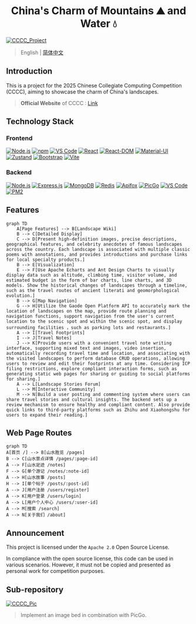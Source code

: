 <h1  align="center">China's Charm of Mountains ⛰️ and Water 💧</h1>

[![CCCC_Project](https://img.shields.io/badge/GitHub-CCCC__Project-181717?style=for-the-badge&logo=github&logoColor=white)](https://github.com/2311719626/CCCC_Project)

> English | [简体中文](/Other/README.zh-CN.md)

## Introduction

This is a project for the 2025 Chinese Collegiate Computing Competition (CCCC), aiming to showcase the charm of China's landscapes.

> **Official Website** of CCCC : [Link](https://jsjds.blcu.edu.cn/index.htm)

## Technology Stack

### Frontend

[![Node.js](https://img.shields.io/badge/node.js-6DA55F?style=for-the-badge&logo=node.js&logoColor=white)](https://nodejs.org/)
[![npm](https://img.shields.io/badge/npm-CB3837?style=for-the-badge&logo=npm&logoColor=white)](https://www.npmjs.com/)
[![VS Code](https://img.shields.io/badge/Visual%20Studio%20Code-0078d7.svg?style=for-the-badge&logo=visual-studio-code&logoColor=white)](https://code.visualstudio.com/)
[![React](https://img.shields.io/badge/react-%2320232a.svg?style=for-the-badge&logo=react&logoColor=%2361DAFB)](https://reactjs.org/)
[![React-DOM](https://img.shields.io/badge/react--dom-61DAFB?style=for-the-badge&logo=react&logoColor=white)](https://reactjs.org/)
[![Material-UI](https://img.shields.io/badge/Material--UI-0081CB?style=for-the-badge&logo=material-ui&logoColor=white)](https://material-ui.com/)
[![Zustand](https://img.shields.io/badge/zustand-000000?style=for-the-badge&logo=zustand&logoColor=white)](https://zustand-demo.pmnd.rs/)
[![Bootstrap](https://img.shields.io/badge/bootstrap-%23563D7C.svg?style=for-the-badge&logo=bootstrap&logoColor=white)](https://getbootstrap.com/)
[![Vite](https://img.shields.io/badge/vite-646CFF?style=for-the-badge&logo=vite&logoColor=white)](https://vitejs.dev/)

### Backend

[![Node.js](https://img.shields.io/badge/node.js-6DA55F?style=for-the-badge&logo=node.js&logoColor=white)](https://nodejs.org/)
[![Express.js](https://img.shields.io/badge/express.js-%23404d59.svg?style=for-the-badge&logo=express&logoColor=%2361DAFB)](https://expressjs.com/)
[![MongoDB](https://img.shields.io/badge/MongoDB-%234ea94b.svg?style=for-the-badge&logo=mongodb&logoColor=white)](https://www.mongodb.com/)
[![Redis](https://img.shields.io/badge/redis-DC382D?style=for-the-badge&logo=redis&logoColor=white)](https://redis.io/)
[![Apifox](https://img.shields.io/badge/Apifox-FF6C37?style=for-the-badge&logo=apifox&logoColor=white)](https://www.apifox.cn/)
[![PicGo](https://img.shields.io/badge/PicGo-2C2E3B?style=for-the-badge&logo=picgo&logoColor=white)](https://github.com/Molunerfinn/PicGo)
[![VS Code](https://img.shields.io/badge/Visual%20Studio%20Code-0078d7.svg?style=for-the-badge&logo=visual-studio-code&logoColor=white)](https://code.visualstudio.com/)
[![PM2](https://img.shields.io/badge/PM2-2B037A?style=for-the-badge&logo=pm2&logoColor=white)](https://pm2.keymetrics.io/)

## Features

```mermaid
graph TD
    A[Page Features] --> B[Landscape Wiki]
    B --> C[Detailed Display]
    C --> D[Present high-definition images, precise descriptions, geographical features, and celebrity anecdotes of famous landscapes across the country. Each landscape is associated with multiple classic poems with annotations, and provides introductions and purchase links for local specialty products.]
    B --> E[Visualization]
    E --> F[Use Apache Echarts and Ant Design Charts to visually display data such as altitude, climbing time, visitor volume, and estimated budget in the form of bar charts, line charts, and 3D models. Show the historical changes of landscapes through a timeline, such as the travel routes of ancient literati and geomorphological evolution.]
    B --> G[Map Navigation]
    G --> H[Utilize the Gaode Open Platform API to accurately mark the location of landscapes on the map, provide route planning and navigation functions, support navigation from the user's current location to the scenic spot and within the scenic spot, and display surrounding facilities ，such as parking lots and restaurants.]
    A --> I[Travel Footprints]
    I --> J[Travel Notes]
    J --> K[Provide users with a convenient travel note writing interface, supporting mixed text and images, video insertion, automatically recording travel time and location, and associating with the visited landscapes to perform database CRUD operations, allowing users to review and edit their footprints at any time. Considering ICP filing restrictions, explore compliant interaction forms, such as generating static web pages for sharing or guiding to social platforms for sharing.]
    A --> L[Landscape Stories Forum]
    L --> M[Interactive Community]
    M --> N[Build a user posting and commenting system where users can share travel stories and cultural insights. The backend sets up a review mechanism to ensure healthy and compliant content. Also provide quick links to third-party platforms such as Zhihu and Xiaohongshu for users to expand their reading.]
```

## Web Page Routes

```mermaid
graph TD
A[首页 /] --> B[山水胜览 /pages]
B --> C[山水景点详情 /pages/:page-id]
A --> F[山水足迹 /notes]
F --> G[单个游记 /notes/:note-id]
A --> H[山水故事 /posts]
H --> I[单个帖子 /posts/:post-id]
A --> J[用户注册 /users/register]
A --> K[用户登录 /users/login]
A --> L[用户个人中心 /users/:user-id]
A --> M[搜索 /search]
A --> N[关于我们 /about]
```

## Announcement

This project is licensed under the `Apache 2.0` Open Source License.

In compliance with the open source license, this code can be used in various scenarios. However, it must not be copied and presented as personal work for competition purposes.

## Sub-repository

[![CCCC_Pic](https://img.shields.io/badge/GitHub-CCCC__Pic-181717?style=for-the-badge&logo=github&logoColor=white)](https://github.com/2311719626/CCCC_Pic)

> Implement an image bed in combination with PicGo.
